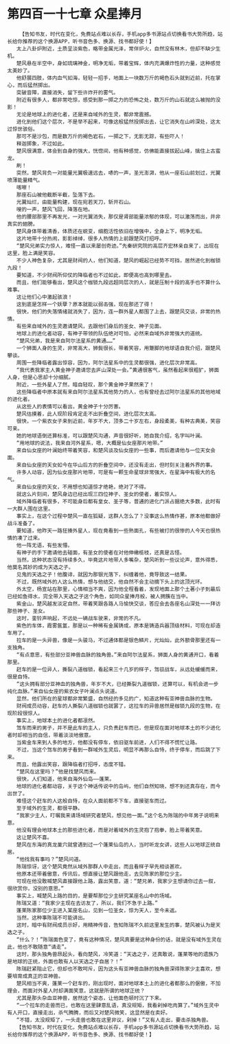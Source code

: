 # 第四百一十七章 众星捧月
        【告知书友，时代在变化，免费站点难以长存，手机app多书源站点切换看书大势所趋，站长给你推荐的这个换源APP，听书音色多、换源、找书都好使！】
       太上八卦炉附近，土质呈淡紫色，略带金属光泽，常伴炉火，自然没有林木，但却不缺少生机。
       楚风悬在半空中，身如琉璃神金，明净无垢，带着宝辉，体内充满爆炸性的力量，这种感觉太美妙了。
       他舒展四肢，体内血气如海，轻轻一招手，地面上一块数万斤的褐色石头就到近前，托在掌心，而后猛然掷出。
       突破音障，直接消失，留下些许炸开的雾气。
       附近有很多人，都非常吃惊，感受到那一掷之力的恐怖之处，数万斤的山石就这么被抛的没影！
       无论是地球上的进化者，还是来自域外的生灵，都非常震撼。
       进化到他们这个层次，不是举不起来，可像这般猛然投掷出去，让它消失在山岭深处，这太过惊世骇俗。
       那可不是沙包，而是数万斤的褐色岩石，一掷之下，无影无踪，有些吓人！
       释迦掷象，不过如此。
       楚风很满意，体会到自身的强大，恍惚间，他有种感觉，仿佛能直接拔起山峰，擒住上古蛮龙。
       刷！
       突然，楚风背负一对能量光翼极速远去，哧的一声，圣光澎湃，他从一座石山前划过，光翼喷薄能量精气。
       喀嚓！
       那座石山被他截断半截，坠落下去。
       光翼灿烂，由能量构建，现在宛若天刀，斩开石山。
       嗖的一声，楚风飞回，降落在地。
       他的腰部那里不再发光，一对光翼消失，那仅是肾部能量浓郁的体现，可以激荡而出，并非真实的翅膀。
       楚风身体带着清香，体质还在蜕变，细胞活性依旧在增强中，全身上下，明净无垢。
       这片地带十分热闹，影影绰绰，很多人热情的上前跟楚风打招呼。
       “楚风兄弟实力惊人，难怪一直以来屡创奇迹。”先秦研究院的高层齐宏林亲自来了，出现在这里，脸上满是笑容。
       不少人神色复杂，尤其是财阀的人，他们知道，楚风的崛起已经势不可挡，居然进化到枷锁九段！
       要知道，不少财阀所仰仗的降临者也不过如此，即便高也高到哪里去。
       而且，他们能够看出，楚风这个枷锁九段远超同层次的人，就是压制十段的高手也不算什么难事。
       这让他们心中激起骇浪！
       这到底是怎样一个妖孽？原本就能以弱击强，现在那还了得！
       很快，他们的失落情绪就消失了，因为，连一群外星人都围了上去，跟楚风交谈，非常的热情。
       有些来自域外的生灵邀请楚风，去跟他们身后的圣女、神子见面。
       地球上的进化者动容，有神子带领的队伍绝对可怕，必然来自域外非常强大的道统。
       “楚风兄弟，我是来自阿尔法星系的黄通……”
       一个狮面人身的生灵，非常高大，狮鬓很长，带着笑容，用蹩脚的地球语自我介绍，跟楚风攀谈。
       周围一些降临者露出惊容，因为，阿尔法星系中的生灵都很强，进化层次非常高。
       “我代表我家主人黄金神子邀请您去庐山深处一会。”黄通很客气，虽然看起来很粗犷，狮面人身，但是心思却十分细腻。
       附近，一些外星人了然，暗自轻叹，那个黄金神子果然来了！
       这些降临者中原本就有来自阿尔法星系其他势力的人，也有曾经去过阿尔法星系的其他地域的进化者。
       从这些人的表情可以看出，黄金神子十分厉害。
       楚风估摸着，此人现阶段肯定走不出折叠空间，进化层次太高。
       很快，一个紫衣女子来到近前，年岁不大，顶多二十岁左右，身段柔美，有种古典美，笑容可亲。
       她的地球语倒还算标准，可以跟楚风沟通，声音很好听，她自我介绍，名字叫叶澜。
       “用地球的说法，我来自河外星系，嗯，大概是仙女座那片地带。”
       来自仙女座的叶澜始终带着笑容，和楚风谈及仙女座的一些事，而后邀请他与一位天女会面。
       来自仙女座的天女如今在华山后方的折叠空间中，还没有走出，但时刻关注着外界的事。
       许多人动容，因为仙女座那片地带，可是有一颗生命星球非常强大，在星海中有极大的名气。
       来自仙女座的天女，不用想也知道惊才绝艳，绝对了不得。
       就这么片刻间，楚风身边已经出现三四位神子、圣女的使者，着实惊人。
       域外降临者有很多，不可能身后都有皇女、圣子等，普通的进化门派占据绝大多数，此时有一大群人围在这里。
       事实上，在这个过程中楚风一直在狐疑，这群人怎么了？没事这么热情作甚，原本他都做好战斗准备了。
       要知道，他昨天一路狂揍外星人，现在竟看到一些熟面孔，有些被打的很惨的人今天也很热情的凑了过来。
       他一阵无语，有些发懵。
       有神子的手下邀请他去碰面，有圣女的使者在对他伸橄榄枝，还真是古怪。
       当然，这种状态没有持续多久，毕竟这片地带人多嘴杂，楚风听到一些议论声，意外得悉，他莫名其妙的成为天选之子。
       见鬼的天选之子！他腹诽，就因为那银光落下，纠缠着他，竟导致这一结果。
       不过，既然域外的人这么热情，想与他结交，他自然不会主动摘下头上的这顶光环。
       外太空，杨宣站在那里，心情相当不爽，因为他全程看着，发现地面上那个土著小子到最后已经如鱼得水，完全带入天选之子这个角色，如同众星捧月般，被人拥簇在当中。
       紫金山，楚风越发淡定自然，带着笑跟各路人马愉快交谈，答应会去各座名山深处一一拜访那些神子、圣女。
       这时，銮铃声响起，不远处一辆战车驶来，非常的不凡。
       紫色的车体，霞雾氤氲，那是以一种稀有金属铸成，原本是铸造兵器顶级材料，可现在却造车用了。
       拉车的是一头异兽，像是一头骏马，不过通体都是银色鳞片，光灿灿，此外额骨那里还有一支独角。
       “有点意思，有些部分亚神兽血脉的独角兽。”来自阿尔法星系，狮面人身的黄通开口，看着那里。
       赶车的是一位异人，撕裂八道枷锁，看起来三十几岁的样子，驾驭战车，从远处缓缓而来，很是自恃。
       “这头拥有部分亚神血的独角兽，年岁不大，已经撕裂九道枷锁，还算可以，有机会进一步纯化血脉。”来自仙女座的紫衣女子叶澜点头说道。
       显然，他们所在的星球都非常繁盛，自然经的多见的广，知道这种有亚神兽血脉的生物。
       财阀成员动容，赶车的人撕裂八道枷锁也就罢了，这拉车的异兽居然是枷锁九段的生物，在现阶段很惊人。
       事实上，地球本土的进化者都凛然。
       驾车而来的男子，并不是此车的主人，只负责赶车而已，但是现在面对地球本土的不少进化者时却相当的自信，带着淡淡地傲意。
       当紫金车来到人多的地方，他都没有停车，依旧驱车前进，人们不得不慌忙让路。
       不过，当这个驾车的男子看到一群域外生灵后，明显不再那么自恃，终于停车，而后跳了下来。
       而且，他露出笑容，跟降临者打招呼，态度不错。
       “楚风在这里吗？”他是找楚风而来。
       很快，人们知道，他来自海外仙岛——蓬莱。
       地球的进化者都动容，关于这个神话传说中的岛屿，他们自然知晓，想不到还真存在，而今出世了。
       难怪这个赶车的人这般自恃，在众人面前都不下车，直接驱车而过。
       至于域外的生灵，都很平静。
       “我家少主人，叮嘱我来请场域研究者楚风，想见他一面。”这个名为陈瑞的中年男子说明来意。
       他没有理会地球本土的那些进化者，而是对着域外的生灵抱了抱拳，脸上带着笑意。
       这让楚风不喜。
       楚风在东海的真龙巢穴就曾遇到过一个蓬莱仙岛的人，当时听龙女讲，这些人以地球正统自居。
       “他找我有事吗？”楚风问道。
       陈瑞惊讶，这个楚风竟然从域外那群人中走出，而且看样子早先相谈甚欢。
       他原本还带着傲意，传讯后，想直接让楚风跟他走，去见陈家的那位少主。
       可现在他没敢喊楚风直接跟他上路，露出笑意，道：“楚兄弟，我家少主想请你过去一叙，很欣赏你，没别的意思。”
       事实上，喊楚风上路的目的，是要帮那位少主研究某座名山中的场域。
       陈瑞又道：“我家少主现在去访友了，所以，我们不急于上路。”
       蓬莱陈家那位少主进入某座名山，见到一位圣女，惊为天人，至今未返。
       当然，这种事陈瑞不可能讲出。
       这时，暗中有财阀成员示好，用精神传音，告知陈瑞不久前这里发生的事，楚风被认为是天选之子。
       “什么？！”陈瑞面色变了，竟有这种情况，楚风真要是这种身份的话，就是没有域外生灵在此，他也不敢随意“请走”。
       这时，那头独角兽昂起头，看向楚风，冷笑道：“天选之子，还真敢说，蓬莱等地的遗族乃是地球的正统，外面也敢有人以天选之子自居？！”
       陈瑞赶紧阻止它，但却也不敢呵斥，因为这头有亚神兽血脉的独角兽深得陈家少主喜欢，想要培育成真正的亚神兽。
       楚风相当不爽，蓬莱一个赶车的，刚出现时，面对地球本土上的进化者都那么的倨傲，不加理会，而面对外星人时却满面笑意，这就是所谓的地球正统？
       尤其是那头杂血亚神兽，居然这个姿态，让他面色顿时沉了下来。
       “一个拉车的走兽而已，也敢在这里肆意乱语，真没规矩，我看剁掉吃肉算了。”域外生灵中有人开口，直接走出，杀气腾腾，而后又对楚风微笑，这显然是在卖好。
       “不错，太没规矩了，一头走兽也敢在这里非议，剁掉！”又有人走出，要击杀独角兽。
       【告知书友，时代在变化，免费站点难以长存，手机app多书源站点切换看书大势所趋，站长给你推荐的这个换源APP，听书音色多、换源、找书都好使！】